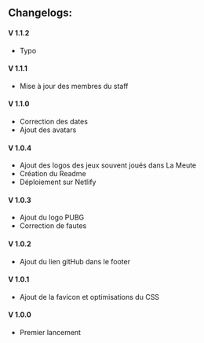 ## Changelogs:

#### V 1.1.2
* Typo

#### V 1.1.1
* Mise à jour des membres du staff

#### V 1.1.0
* Correction des dates
* Ajout des avatars

#### V 1.0.4
* Ajout des logos des jeux souvent joués dans La Meute
* Création du Readme
* Déploiement sur Netlify

#### V 1.0.3
* Ajout du logo PUBG
* Correction de fautes

#### V 1.0.2
* Ajout du lien gitHub dans le footer

#### V 1.0.1
* Ajout de la favicon et optimisations du CSS

#### V 1.0.0
* Premier lancement